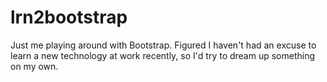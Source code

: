 # lrn2bootstrap
Just me playing around with Bootstrap. Figured I haven't had an excuse to
learn a new technology at work recently, so I'd try to dream up something on my
own.
